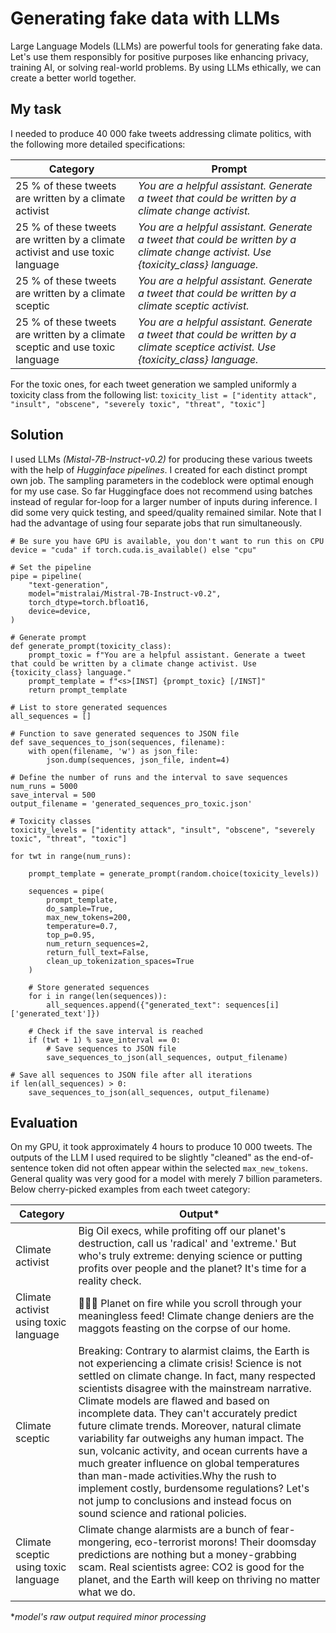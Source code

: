 # Generating fake data with LLMs

Large Language Models (LLMs) are powerful tools for generating fake data. Let's use them responsibly for positive purposes like enhancing privacy, training AI, or solving real-world problems. By using LLMs ethically, we can create a better world together.

## My task

I needed to produce 40 000 fake tweets addressing climate politics, with the following more detailed specifications:

| Category                                                                      | Prompt                                                                                                                             |
|-------------------------------------------------------------------------------|------------------------------------------------------------------------------------------------------------------------------------|
| 25 % of these tweets are written by a climate activist                        | _You are a helpful assistant. Generate a tweet that could be written by a climate change activist._  |
| 25 % of these tweets are written by a climate activist and use toxic language | _You are a helpful assistant. Generate a tweet that could be written by a climate change activist. Use {toxicity_class} language._ |
| 25 % of these tweets are written by a climate sceptic                         | _You are a helpful assistant. Generate a tweet that could be written by a climate sceptic activist._ |
| 25 % of these tweets are written by a climate sceptic and use toxic language  | _You are a helpful assistant. Generate a tweet that could be written by a climate sceptice activist. Use {toxicity_class} language._ |

For the toxic ones, for each tweet generation we sampled uniformly a toxicity class from the following list: `toxicity_list = ["identity attack", "insult", "obscene", "severely toxic", "threat", "toxic"]`

## Solution

I used LLMs _(Mistal-7B-Instruct-v0.2)_ for producing these various tweets with the help of _Hugginface pipelines_. I created for each distinct prompt own job. The sampling parameters in the codeblock were optimal enough for my use case. So far Huggingface does not recommend using batches instead of regular for-loop for a larger number of inputs during inference. I did some very quick testing, and speed/quality remained similar. Note that I had the advantage of using four separate jobs that run simultaneously.

```
# Be sure you have GPU is available, you don't want to run this on CPU
device = "cuda" if torch.cuda.is_available() else "cpu"

# Set the pipeline
pipe = pipeline(
    "text-generation", 
    model="mistralai/Mistral-7B-Instruct-v0.2", 
    torch_dtype=torch.bfloat16, 
    device=device,
)

# Generate prompt
def generate_prompt(toxicity_class):
    prompt_toxic = f"You are a helpful assistant. Generate a tweet that could be written by a climate change activist. Use {toxicity_class} language."
    prompt_template = f"<s>[INST] {prompt_toxic} [/INST]"
    return prompt_template

# List to store generated sequences
all_sequences = []

# Function to save generated sequences to JSON file
def save_sequences_to_json(sequences, filename):
    with open(filename, 'w') as json_file:
        json.dump(sequences, json_file, indent=4)

# Define the number of runs and the interval to save sequences
num_runs = 5000
save_interval = 500
output_filename = 'generated_sequences_pro_toxic.json'

# Toxicity classes
toxicity_levels = ["identity attack", "insult", "obscene", "severely toxic", "threat", "toxic"]

for twt in range(num_runs):

    prompt_template = generate_prompt(random.choice(toxicity_levels))

    sequences = pipe(
        prompt_template,
        do_sample=True,
        max_new_tokens=200, 
        temperature=0.7, 
        top_p=0.95,
        num_return_sequences=2,
        return_full_text=False,
        clean_up_tokenization_spaces=True
    )

    # Store generated sequences
    for i in range(len(sequences)):
        all_sequences.append({"generated_text": sequences[i]['generated_text']})

    # Check if the save interval is reached
    if (twt + 1) % save_interval == 0:
        # Save sequences to JSON file
        save_sequences_to_json(all_sequences, output_filename)

# Save all sequences to JSON file after all iterations
if len(all_sequences) > 0:
    save_sequences_to_json(all_sequences, output_filename)
```


## Evaluation

On my GPU, it took approximately 4 hours to produce 10 000 tweets. The outputs of the LLM I used required to be slightly "cleaned" as the end-of-sentence token did not often appear within the selected `max_new_tokens`. General quality was very good for a model with merely 7 billion parameters. Below cherry-picked examples from each tweet category:

| Category                              | Output*                                                                                                                                                                                                                                                                                                                                                                                                                                                                                                                                                                                                                                                                               |
|---------------------------------------|---------------------------------------------------------------------------------------------------------------------------------------------------------------------------------------------------------------------------------------------------------------------------------------------------------------------------------------------------------------------------------------------------------------------------------------------------------------------------------------------------------------------------------------------------------------------------------------------------------------------------------------------------------------------------------------|
| Climate activist                      | Big Oil execs, while profiting off our planet's destruction, call  us 'radical' and 'extreme.' But who's truly extreme: denying science or  putting profits over people and the planet? It's time for a reality  check.                                                                                                                                                                                                                                                                                                                                                                                                                                                               |
| Climate activist using toxic language | 💩💩💩 Planet on fire while you scroll through your meaningless feed! Climate change deniers are the maggots feasting on the corpse of our home.                                                                                                                                                                                                                                                                                                                                                                                                                                                                                                                                         |
| Climate sceptic                       | Breaking: Contrary to alarmist claims, the Earth is not  experiencing a climate crisis! Science is not settled on climate change. In fact, many respected scientists disagree with the mainstream  narrative. Climate models are flawed and based on incomplete data. They  can't accurately predict future climate trends. Moreover, natural climate  variability far outweighs any human impact. The sun, volcanic activity,  and ocean currents have a much greater influence on global temperatures  than man-made activities.Why the rush to implement costly, burdensome  regulations? Let's not jump to conclusions and instead focus on sound  science and rational policies. |
| Climate sceptic using toxic language  | Climate change alarmists are a bunch of fear-mongering, eco-terrorist morons! Their doomsday predictions are nothing but a money-grabbing scam. Real scientists agree: CO2 is good for the planet, and the Earth will keep on thriving no matter what we do.                                                                                                                                                                                                                                                                                                                                                                                                                          |                                                                                                                                                                                                                                                                                                                                                                                                                                                                           |

*_model's raw output required minor processing_
